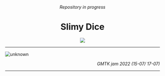 
  <p align="center">
    <i>Repository in progress</i>
  </p>
  <h1 align="center">Slimy Dice</h1> 
  <p align="center">
    <img src="https://user-images.githubusercontent.com/67174666/179934022-be9bedee-8ca0-4ed4-8ff3-40c22cb404be.png"/>   
  </p>
  

---

![unknown](https://user-images.githubusercontent.com/67174666/179720651-f0a85e66-1c45-4d4a-b9e6-b7aa11486dbe.png)
<p align="right">
  <i>GMTK jam 2022 (15-07/ 17-07)</i>
</p>

---
